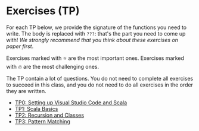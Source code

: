 # Exercises (TP)

For each TP below, we provide the signature of the functions you need to write. The body is replaced with `???`: that's the part you need to come up with!  _We strongly recommend that you think about these exercises on paper first_.

Exercises marked with ⭐️ are the most important ones.
Exercises marked with 🔥 are the most challenging ones.

The TP contain a lot of questions. You do not need to complete all exercises to succeed in this class, and you do not need to do all exercises in the order they are written.

* [TP0: Setting up Visual Studio Code and Scala](./TP0/)
* [TP1: Scala Basics](./TP1/)
* [TP2: Recursion and Classes](./TP2/)
* [TP3: Pattern Matching](./TP3/)
